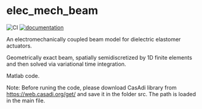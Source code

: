 # elec_mech_beam
![CI](https://github.com/THREAD-3-2/elec_mech_beam/workflows/CI/badge.svg)
[![documentation](https://img.shields.io/badge/docs-passing-<COLOR>.svg)](https://THREAD-3-2.github.io/elec_mech_beam/)

An electromechanically coupled beam model for dielectric elastomer actuators.

Geometrically exact beam, spatially semidiscretized by 1D finite elements and then solved via variational time integration.

Matlab code.

Note: Before runing the code, please download CasAdi library from https://web.casadi.org/get/ and save it in the folder src. The path is loaded in the main file.